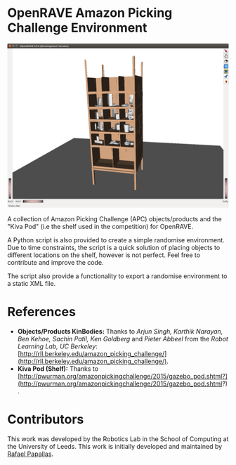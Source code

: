 # OpenRAVE Amazon Picking Challenge Environment
![APC Environment](images/openrave_apc.png "APC Environment")

A collection of Amazon Picking Challenge (APC) objects/products and the "Kiva Pod" (i.e the shelf used in the competition) for OpenRAVE. 

A Python script is also provided to create a simple randomise environment. Due to time constraints, the script is a quick solution of placing objects to different locations on the shelf, however is not perfect. Feel free to contribute and improve the code.

The script also provide a functionality to export a randomise environment to a static XML file.

# References
- **Objects/Products KinBodies:** Thanks to *Arjun Singh, Karthik Narayan, Ben Kehoe, Sachin Patil, Ken Goldberg* and *Pieter Abbeel* from the *Robot Learning Lab, UC Berkeley*: [http://rll.berkeley.edu/amazon_picking_challenge/](http://rll.berkeley.edu/amazon_picking_challenge/).
- **Kiva Pod (Shelf):** Thanks to [http://pwurman.org/amazonpickingchallenge/2015/gazebo_pod.shtml?](http://pwurman.org/amazonpickingchallenge/2015/gazebo_pod.shtml?).

# Contributors
This work was developed by the Robotics Lab in the School of Computing at the University of Leeds. This work is initially developed and maintained by [Rafael Papallas](http://rpapallas.com).
